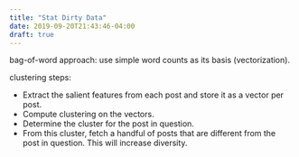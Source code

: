 ```yaml
---
title: "Stat Dirty Data"
date: 2019-09-20T21:43:46-04:00
draft: true
---
```


bag-of-word approach: use simple word counts as its basis (vectorization).

clustering steps:

- Extract the salient features from each post and store it as a vector per post. 
- Compute clustering on the vectors. 
- Determine the cluster for the post in question. 
- From this cluster, fetch a handful of posts that are different from the post in
question. This will increase diversity.

